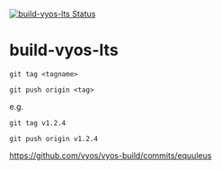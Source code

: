 [![build-vyos-lts Status](https://github.com/zengkid/build-vyos-lts/workflows/Build%20VyOS%20LTS/badge.svg)](https://github.com/zengkid/build-vyos-lts/actions)

# build-vyos-lts

    git tag <tagname>
    
    git push origin <tag>
    
e.g.

    git tag v1.2.4
    
    git push origin v1.2.4

https://github.com/vyos/vyos-build/commits/equuleus
